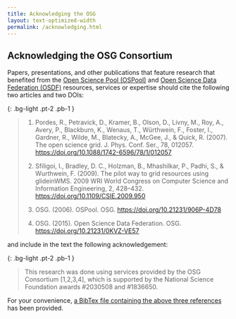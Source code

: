 ```yaml
---
title: Acknowledging the OSG
layout: text-optimized-width
permalink: /acknowledging.html
---
```


## Acknowledging the OSG Consortium

Papers, presentations, and other publications that feature research that benefited from the [Open Science Pool (OSPool)](/services/open_science_pool.html) and [Open Science Data Federation (OSDF)](/services/osdf.html) resources, services or expertise should cite the following two articles and two DOIs:

{: .bg-light .pt-2 .pb-1 }
> 1. Pordes, R., Petravick, D., Kramer, B., Olson, D., Livny, M., Roy, A., Avery, P., Blackburn, K., Wenaus, T., Würthwein, F., Foster, I., Gardner, R., Wilde, M., Blatecky, A., McGee, J., & Quick, R. (2007). The open science grid. J. Phys. Conf. Ser., 78, 012057. https://doi.org/10.1088/1742-6596/78/1/012057
> 
> 2. Sfiligoi, I., Bradley, D. C., Holzman, B., Mhashilkar, P., Padhi, S., & Wurthwein, F. (2009). The pilot way to grid resources using glideinWMS. 2009 WRI World Congress on Computer Science and Information Engineering, 2, 428–432. https://doi.org/10.1109/CSIE.2009.950
>
> 3. OSG. (2006). OSPool. OSG. https://doi.org/10.21231/906P-4D78
> 
> 4. OSG. (2015). Open Science Data Federation. OSG. https://doi.org/10.21231/0KVZ-VE57

and include in the text the following acknowledgement:

{: .bg-light .pt-2 .pb-1 }
> This research was done using services provided by the OSG Consortium [1,2,3,4], which is supported by the National Science Foundation awards #2030508 and #1836650.

For your convenience, [a BibTex file containing the above three references](/assets/osg.bib) has been provided.
